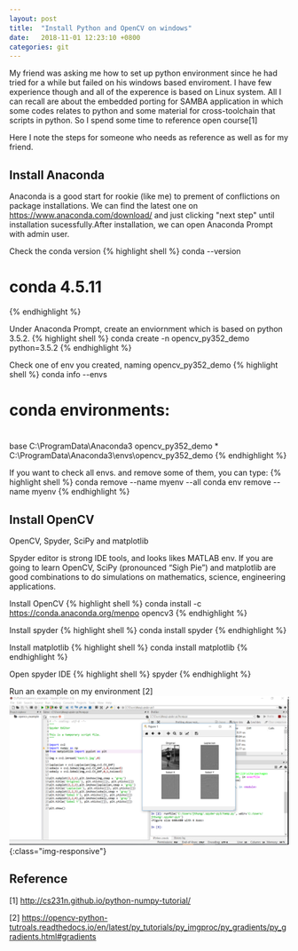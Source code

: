 ```yaml
---
layout: post
title:  "Install Python and OpenCV on windows"
date:   2018-11-01 12:23:10 +0800
categories: git
---
```


My friend was asking me how to set up python environment since he had tried for a while but failed on his windows based enviroment.
I have few experience though and all of the experence is based on Linux system. All I can recall are about the embedded porting for SAMBA application 
in which some codes relates to python and some material for cross-toolchain that scripts in python. So I spend some time to reference open course[1]

Here I note the steps for someone who needs as reference as well as for my friend. 

Install Anaconda
---
Anaconda is a good start for rookie (like me) to prement of conflictions on package installations. We can find the latest one on https://www.anaconda.com/download/ and just clicking "next step" until installation sucessfully.After installation, we can open Anaconda Prompt with admin user.

Check the conda version 
{% highlight shell %}
conda --version
# conda 4.5.11
{% endhighlight %}

Under Anaconda Prompt, create an enviornment which is based on python 3.5.2.
{% highlight shell %}
conda create -n opencv_py352_demo python=3.5.2
{% endhighlight %}

Check one of env you created, naming opencv_py352_demo
{% highlight shell %}
conda info --envs
# conda environments:
#
base                     C:\ProgramData\Anaconda3
opencv_py352_demo     *  C:\ProgramData\Anaconda3\envs\opencv_py352_demo
{% endhighlight %}

If you want to check all envs. and remove some of them, you can type:
{% highlight shell %}
conda remove --name myenv --all
conda env remove --name myenv
{% endhighlight %}

Install OpenCV
---

OpenCV, Spyder, SciPy and matplotlib

Spyder editor is strong IDE tools, and looks likes MATLAB env. If you are going to learn OpenCV, SciPy (pronounced “Sigh Pie”) and matplotlib are good combinations to do simulations on mathematics, science, engineering applications.

Install OpenCV
{% highlight shell %}
conda install -c https://conda.anaconda.org/menpo opencv3
{% endhighlight %}

Install spyder
{% highlight shell %}
conda install spyder
{% endhighlight %}

Install matplotlib
{% highlight shell %}
conda install matplotlib
{% endhighlight %}

Open spyder IDE
{% highlight shell %}
spyder
{% endhighlight %}

Run an example on my environment [2]
![pic01](https://raw.githubusercontent.com/JTNOMONEY/jtnomoney.github.io/master/_media/images/spyder_python.png){:class="img-responsive"}

Reference
---
[1] http://cs231n.github.io/python-numpy-tutorial/

[2] https://opencv-python-tutroals.readthedocs.io/en/latest/py_tutorials/py_imgproc/py_gradients/py_gradients.html#gradients


